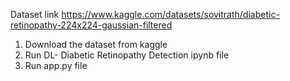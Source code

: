 Dataset link https://www.kaggle.com/datasets/sovitrath/diabetic-retinopathy-224x224-gaussian-filtered

1. Download the dataset from kaggle
2. Run DL- Diabetic Retinopathy Detection ipynb file
3. Run app.py file

